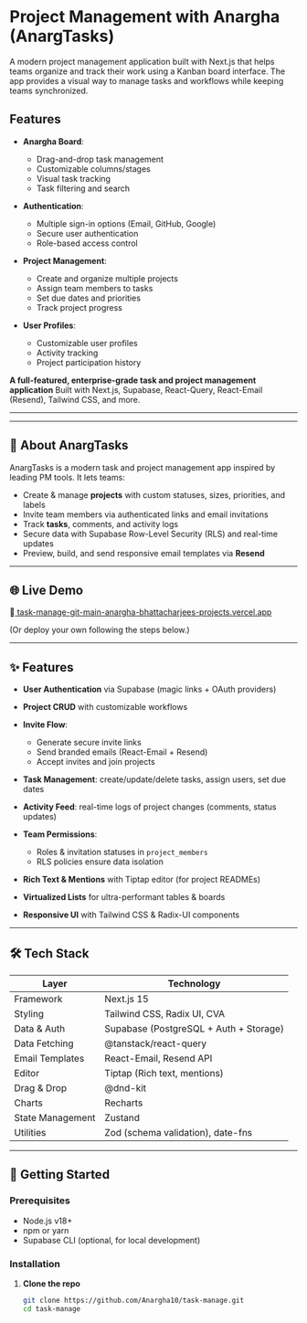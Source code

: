 # Project Management with Anargha (AnargTasks)

A modern project management application built with Next.js that helps teams organize and track their work using a Kanban board interface. The app provides a visual way to manage tasks and workflows while keeping teams synchronized.

## Features

- **Anargha Board**:
  - Drag-and-drop task management
  - Customizable columns/stages
  - Visual task tracking
  - Task filtering and search

- **Authentication**:
  - Multiple sign-in options (Email, GitHub, Google)
  - Secure user authentication
  - Role-based access control

- **Project Management**:
  - Create and organize multiple projects
  - Assign team members to tasks
  - Set due dates and priorities
  - Track project progress

- **User Profiles**:
  - Customizable user profiles
  - Activity tracking
  - Project participation history


**A full-featured, enterprise-grade task and project management application**
Built with Next.js, Supabase, React-Query, React-Email (Resend), Tailwind CSS, and more.

---



---

## 🎯 About AnargTasks

AnargTasks is a modern task and project management app inspired by leading PM tools. It lets teams:

* Create & manage **projects** with custom statuses, sizes, priorities, and labels
* Invite team members via authenticated links and email invitations
* Track **tasks**, comments, and activity logs
* Secure data with Supabase Row-Level Security (RLS) and real-time updates
* Preview, build, and send responsive email templates via **Resend**

---

## 🌐 Live Demo

🔗[ task-manage-git-main-anargha-bhattacharjees-projects.vercel.app](https://task-manage-navy.vercel.app/)

(Or deploy your own following the steps below.)

---

## ✨ Features

* **User Authentication** via Supabase (magic links + OAuth providers)
* **Project CRUD** with customizable workflows
* **Invite Flow**:

  * Generate secure invite links
  * Send branded emails (React-Email + Resend)
  * Accept invites and join projects
* **Task Management**: create/update/delete tasks, assign users, set due dates
* **Activity Feed**: real-time logs of project changes (comments, status updates)
* **Team Permissions**:

  * Roles & invitation statuses in `project_members`
  * RLS policies ensure data isolation
* **Rich Text & Mentions** with Tiptap editor (for project READMEs)
* **Virtualized Lists** for ultra-performant tables & boards
* **Responsive UI** with Tailwind CSS & Radix-UI components

---

## 🛠 Tech Stack

| Layer            | Technology                             |
| ---------------- | -------------------------------------- |
| Framework        | Next.js 15                             |
| Styling          | Tailwind CSS, Radix UI, CVA            |
| Data & Auth      | Supabase (PostgreSQL + Auth + Storage) |
| Data Fetching    | @tanstack/react-query                  |
| Email Templates  | React-Email, Resend API                |
| Editor           | Tiptap (Rich text, mentions)           |
| Drag & Drop      | @dnd-kit                               |
| Charts           | Recharts                               |
| State Management | Zustand                                |
| Utilities        | Zod (schema validation), date-fns      |

---

## 🏁 Getting Started

### Prerequisites

* Node.js v18+
* npm or yarn
* Supabase CLI (optional, for local development)

### Installation

1. **Clone the repo**

   ```bash
   git clone https://github.com/Anargha10/task-manage.git
   cd task-manage
   ```

